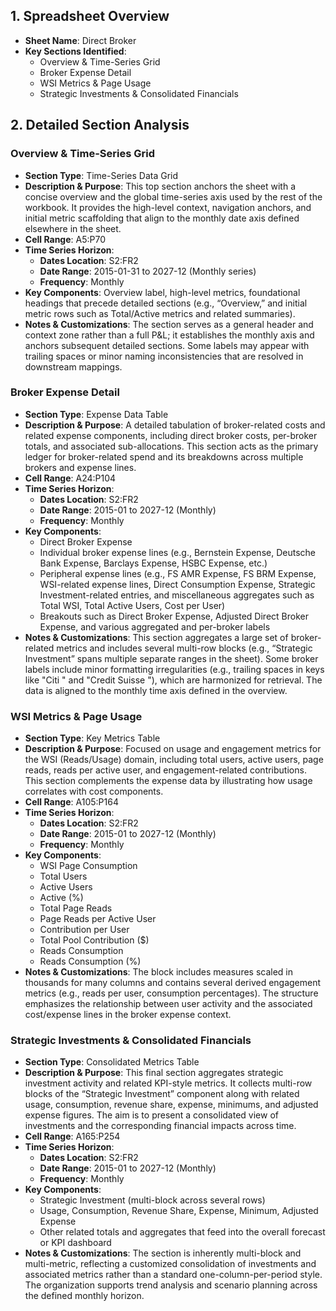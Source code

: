 ## 1. Spreadsheet Overview
- **Sheet Name**: Direct Broker
- **Key Sections Identified**:
  - Overview & Time-Series Grid
  - Broker Expense Detail
  - WSI Metrics & Page Usage
  - Strategic Investments & Consolidated Financials

## 2. Detailed Section Analysis

### Overview & Time-Series Grid
- **Section Type**: Time-Series Data Grid
- **Description & Purpose**: This top section anchors the sheet with a concise overview and the global time-series axis used by the rest of the workbook. It provides the high-level context, navigation anchors, and initial metric scaffolding that align to the monthly date axis defined elsewhere in the sheet.
- **Cell Range**: A5:P70
- **Time Series Horizon**:
  - **Dates Location**: S2:FR2
  - **Date Range**: 2015-01-31 to 2027-12 (Monthly series)
  - **Frequency**: Monthly
- **Key Components**: Overview label, high-level metrics, foundational headings that precede detailed sections (e.g., “Overview,” and initial metric rows such as Total/Active metrics and related summaries).
- **Notes & Customizations**: The section serves as a general header and context zone rather than a full P&L; it establishes the monthly axis and anchors subsequent detailed sections. Some labels may appear with trailing spaces or minor naming inconsistencies that are resolved in downstream mappings.

### Broker Expense Detail
- **Section Type**: Expense Data Table
- **Description & Purpose**: A detailed tabulation of broker-related costs and related expense components, including direct broker costs, per-broker totals, and associated sub-allocations. This section acts as the primary ledger for broker-related spend and its breakdowns across multiple brokers and expense lines.
- **Cell Range**: A24:P104
- **Time Series Horizon**:
  - **Dates Location**: S2:FR2
  - **Date Range**: 2015-01 to 2027-12 (Monthly)
  - **Frequency**: Monthly
- **Key Components**: 
  - Direct Broker Expense
  - Individual broker expense lines (e.g., Bernstein Expense, Deutsche Bank Expense, Barclays Expense, HSBC Expense, etc.)
  - Peripheral expense lines (e.g., FS AMR Expense, FS BRM Expense, WSI-related expense lines, Direct Consumption Expense, Strategic Investment-related entries, and miscellaneous aggregates such as Total WSI, Total Active Users, Cost per User)
  - Breakouts such as Direct Broker Expense, Adjusted Direct Broker Expense, and various aggregated and per-broker labels
- **Notes & Customizations**: This section aggregates a large set of broker-related metrics and includes several multi-row blocks (e.g., “Strategic Investment” spans multiple separate ranges in the sheet). Some broker labels include minor formatting irregularities (e.g., trailing spaces in keys like "Citi " and "Credit Suisse "), which are harmonized for retrieval. The data is aligned to the monthly time axis defined in the overview.

### WSI Metrics & Page Usage
- **Section Type**: Key Metrics Table
- **Description & Purpose**: Focused on usage and engagement metrics for the WSI (Reads/Usage) domain, including total users, active users, page reads, reads per active user, and engagement-related contributions. This section complements the expense data by illustrating how usage correlates with cost components.
- **Cell Range**: A105:P164
- **Time Series Horizon**:
  - **Dates Location**: S2:FR2
  - **Date Range**: 2015-01 to 2027-12 (Monthly)
  - **Frequency**: Monthly
- **Key Components**:
  - WSI Page Consumption
  - Total Users
  - Active Users
  - Active (%)
  - Total Page Reads
  - Page Reads per Active User
  - Contribution per User
  - Total Pool Contribution ($)
  - Reads Consumption
  - Reads Consumption (%)
- **Notes & Customizations**: The block includes measures scaled in thousands for many columns and contains several derived engagement metrics (e.g., reads per user, consumption percentages). The structure emphasizes the relationship between user activity and the associated cost/expense lines in the broker expense context.

### Strategic Investments & Consolidated Financials
- **Section Type**: Consolidated Metrics Table
- **Description & Purpose**: This final section aggregates strategic investment activity and related KPI-style metrics. It collects multi-row blocks of the “Strategic Investment” component along with related usage, consumption, revenue share, expense, minimums, and adjusted expense figures. The aim is to present a consolidated view of investments and the corresponding financial impacts across time.
- **Cell Range**: A165:P254
- **Time Series Horizon**:
  - **Dates Location**: S2:FR2
  - **Date Range**: 2015-01 to 2027-12 (Monthly)
  - **Frequency**: Monthly
- **Key Components**:
  - Strategic Investment (multi-block across several rows)
  - Usage, Consumption, Revenue Share, Expense, Minimum, Adjusted Expense
  - Other related totals and aggregates that feed into the overall forecast or KPI dashboard
- **Notes & Customizations**: The section is inherently multi-block and multi-metric, reflecting a customized consolidation of investments and associated metrics rather than a standard one-column-per-period style. The organization supports trend analysis and scenario planning across the defined monthly horizon.